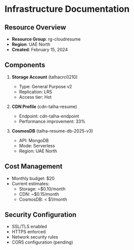 # Infrastructure Documentation

## Resource Overview
- **Resource Group**: rg-cloudresume
- **Region**: UAE North
- **Created**: February 15, 2024

## Components
1. **Storage Account** (talhacrc0210)
   - Type: General Purpose v2
   - Replication: LRS
   - Access tier: Hot

2. **CDN Profile** (cdn-talha-resume)
   - Endpoint: cdn-talha-endpoint
   - Performance improvement: 33%

3. **CosmosDB** (talha-resume-db-2025-v3)
   - API: MongoDB
   - Mode: Serverless
   - Region: UAE North

## Cost Management
- Monthly budget: $20
- Current estimates:
  - Storage: ~$0.10/month
  - CDN: ~$0.15/month
  - CosmosDB: < $1/month

## Security Configuration
- SSL/TLS enabled
- HTTPS enforced
- Network security rules
- CORS configuration (pending)